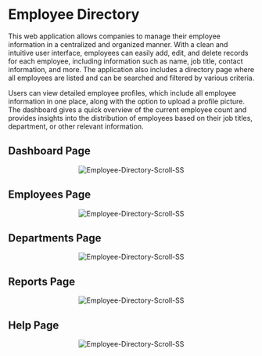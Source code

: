 # Employee Directory
This web application allows companies to manage their employee information in a centralized and organized manner. With a clean and intuitive user interface, employees can easily add, edit, and delete records for each employee, including information such as name, job title, contact information, and more. The application also includes a directory page where all employees are listed and can be searched and filtered by various criteria.

Users can view detailed employee profiles, which include all employee information in one place, along with the option to upload a profile picture. The dashboard gives a quick overview of the current employee count and provides insights into the distribution of employees based on their job titles, department, or other relevant information.

## Dashboard Page
<div align="center">
  <img src='https://i.postimg.cc/Zn8wyrpG/Employee-Directory-Scroll-SS.png' border='0' alt='Employee-Directory-Scroll-SS'/>
</div>

## Employees Page
<div align="center">
  <img src='https://i.postimg.cc/Zn8wyrpG/Employee-Directory-Scroll-SS.png' border='0' alt='Employee-Directory-Scroll-SS'/>
</div>

## Departments Page
<div align="center">
  <img src='https://i.postimg.cc/Zn8wyrpG/Employee-Directory-Scroll-SS.png' border='0' alt='Employee-Directory-Scroll-SS'/>
</div>

## Reports Page
<div align="center">
  <img src='https://i.postimg.cc/Zn8wyrpG/Employee-Directory-Scroll-SS.png' border='0' alt='Employee-Directory-Scroll-SS'/>
</div>

## Help Page
<div align="center">
  <img src='https://i.postimg.cc/Zn8wyrpG/Employee-Directory-Scroll-SS.png' border='0' alt='Employee-Directory-Scroll-SS'/>
</div>

